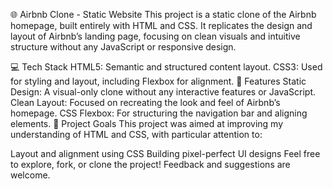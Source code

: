 🌐 Airbnb Clone - Static Website
This project is a static clone of the Airbnb homepage, built entirely with HTML and CSS. It replicates the design and layout of Airbnb’s landing page, focusing on clean visuals and intuitive structure without any JavaScript or responsive design.

💻 Tech Stack
HTML5: Semantic and structured content layout.
CSS3: Used for styling and layout, including Flexbox for alignment.
🔧 Features
Static Design: A visual-only clone without any interactive features or JavaScript.
Clean Layout: Focused on recreating the look and feel of Airbnb’s homepage.
CSS Flexbox: For structuring the navigation bar and aligning elements.
📌 Project Goals
This project was aimed at improving my understanding of HTML and CSS, with particular attention to:

Layout and alignment using CSS
Building pixel-perfect UI designs
Feel free to explore, fork, or clone the project! Feedback and suggestions are welcome.
